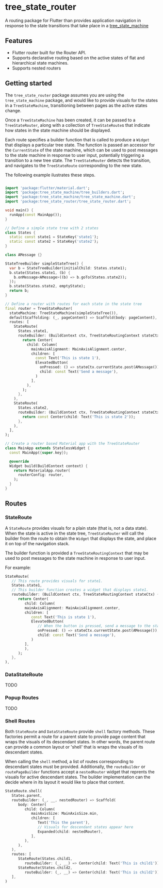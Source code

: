 # tree_state_router

A routing package for Flutter than provides application navigation in response to the state transitions that take 
place in a [tree_state_machine](https://pub.dev/packages/tree_state_machine) 


## Features

* Flutter router built for the Router API.
* Supports declarative routing based on the active states of flat and hierarchical state machines.
* Supports nested routers


## Getting started

The `tree_state_router` package assumes you are using the `tree_state_machine` package, and would like to provide 
visuals for the states in a `TreeStateMachine`, transitioning between pages as the active states change.

Once a `TreeStateMachine` has been created, it can be passed to a `TreeStateRouter`, along with a collection of 
`TreeStateRoute`s that indicate how states in the state machine should be displayed. 

Each route specifies a builder function that is called to produce a `Widget` that displays a particular tree state. 
The function is passed an accessor for the `CurrentState` of the state machine, which can be used to post messages to 
the state machine in response to user input, potentially triggering a transition to a new tree state. The 
`TreeStateRouter` detects the transition, and navigates to the `TreeStateRoute` corresponding to the new state. 

The following example ilustrates these steps.
```dart

import 'package:flutter/material.dart';
import 'package:tree_state_machine/tree_builders.dart';
import 'package:tree_state_machine/tree_state_machine.dart';
import 'package:tree_state_router/tree_state_router.dart';

void main() {
  runApp(const MainApp());
}

// Define a simple state tree with 2 states
class States {
  static const state1 = StateKey('state1');
  static const state2 = StateKey('state2');
}

class AMessage {}

StateTreeBuilder simpleStateTree() {
  var b = StateTreeBuilder(initialChild: States.state1);
  b.state(States.state1, (b) {
    b.onMessage<AMessage>((b) => b.goTo(States.state2));
  });
  b.state(States.state2, emptyState);
  return b;
}

// Define a router with routes for each state in the state tree
final router = TreeStateRouter(
  stateMachine: TreeStateMachine(simpleStateTree()),
  defaultScaffolding: (_, pageContent) => Scaffold(body: pageContent),
  routes: [
    StateRoute(
      States.state1,
      routeBuilder: (BuildContext ctx, TreeStateRoutingContext stateCtx) {
        return Center(
          child: Column(
            mainAxisAlignment: MainAxisAlignment.center,
            children: [
              const Text('This is state 1'),
              ElevatedButton(
                onPressed: () => stateCtx.currentState.post(AMessage()),
                child: const Text('Send a message'),
              )
            ],
          ),
        );
      },
    ),
    StateRoute(
      States.state2,
      routeBuilder: (BuildContext ctx, TreeStateRoutingContext stateCtx) {
        return const Center(child: Text('This is state 2'));
      },
    ),
  ],
);

// Create a router based Material app with the TreeStateRouter
class MainApp extends StatelessWidget {
  const MainApp({super.key});

  @override
  Widget build(BuildContext context) {
    return MaterialApp.router(
      routerConfig: router,
    );
  }
}

```

## Routes
### StateRoute
A `StateRoute` provides visuals for a plain state (that is, not a data state). When the state is active in the state 
tree, `TreeStateRouter` will call the builder from the route to obtain the `Widget` that displays the state, and place
it on top of the navigation stack.  

The builder function is provided a `TreeStateRoutingContext` that may be used to post messages to the state machine 
in response to user input.

For example:

```dart
StateRoute(
   // This route provides visuals for state1.
   States.state1,
   // This builder function creates a widget that displays state1.
   routeBuilder: (BuildContext ctx, TreeStateRoutingContext stateCtx) {
      return Center(
         child: Column(
         mainAxisAlignment: MainAxisAlignment.center,
         children: [
            const Text('This is state 1'),
            ElevatedButton(
               // When the button is pressed, send a message to the state machine
               onPressed: () => stateCtx.currentState.post(AMessage()),
               child: const Text('Send a message'),
            )
         ],
         ),
      );
   },
),
```

### DataStateRoute
TODO

### Popup Routes
TODO

### Shell Routes
Both `StateRoute` and `DataStateRoute` provide `shell` factory methods. These factories permit a route for a parent 
state to provide page content that wraps the visuals of its descendant states. In other words, the parent route can 
provide a common layout or 'shell' that is wraps the visuals of its descendant states.

When calling the `shell` method, a list of routes corresponding to descendant states must be provided. Additionally,
the `routeBuilder` or `routePageBuilder` functions accept a `nestedRouter` widget that reprents the visuals for active
descendant states.  The builder implementation can the decide where in its layout it would like to place that content. 

```dart
StateRoute.shell(
   States.parent,
   routeBuilder: (_, __, nestedRouter) => Scaffold(
      body: Center(
         child: Column(
            mainAxisSize: MainAxisSize.min,
            children: [
               Text('This the parent'),
               // Visuals for descendant states appear here
               Expanded(child: nestedRouter),
            ],
         ),
      ),
   ),
   routes: [
      StateRoute(States.child1,
         routeBuilder: (_, __) => Center(child: Text('This is child1'))),
      StateRoute(States.child2,
         routeBuilder: (_, __) => Center(child: Text('This is child2'))),
   ],
)
```

